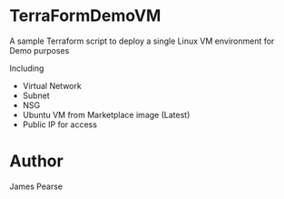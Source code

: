 # TerraFormDemoVM

A sample Terraform script to deploy a single Linux VM environment for Demo purposes

Including 

- Virtual Network 
- Subnet
- NSG 
- Ubuntu VM from Marketplace image (Latest)
- Public IP for access

# Author

James Pearse 

